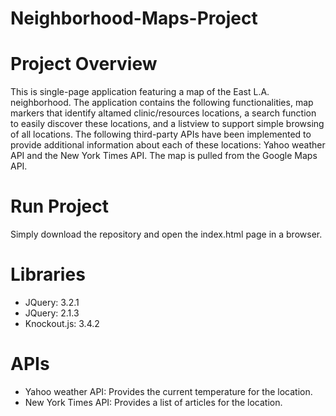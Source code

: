 # Neighborhood-Maps-Project
# Project Overview
This is single-page application featuring a map of the East L.A. neighborhood. The application contains the following functionalities, map markers that identify altamed clinic/resources locations, a search function to easily discover these locations, and a listview to support simple browsing of all locations. The following third-party APIs have been implemented to provide additional information about each of these locations: Yahoo weather API and the New York Times API. The map is pulled from the Google Maps API.

# Run Project
Simply download the repository and open the index.html page in a browser.

# Libraries
- JQuery: 3.2.1
- JQuery: 2.1.3
- Knockout.js: 3.4.2

# APIs
- Yahoo weather API: Provides the current temperature for the location.
- New York Times API: Provides a list of articles for the location.

